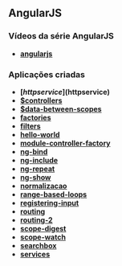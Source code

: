 ## AngularJS

### Vídeos da série AngularJS
- __[angularjs](https://www.youtube.com/playlist?list=PLYxzS__5yYQmX2bItSRCqwiQZn5dIL1gt)__

### Aplicações criadas
- __[$httpservice]($httpservice)__
- __[$controllers](controllers)__
- __[$data-between-scopes](data-between-scopes)__
- __[factories](factories)__
- __[filters](filters)__
- __[hello-world](hello-world)__
- __[module-controller-factory](module-controller-factory)__
- __[ng-bind](ng-bind)__
- __[ng-include](ng-include)__
- __[ng-repeat](ng-repeat)__
- __[ng-show](ng-show)__
- __[normalizacao](normalizacao)__
- __[range-based-loops](range-based-loops)__
- __[registering-input](registering-input)__
- __[routing](routing)__
- __[routing-2](routing-2)__
- __[scope-digest](scope-digest)__
- __[scope-watch](scope-watch)__
- __[searchbox](searchbox)__
- __[services](services)__